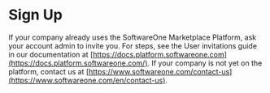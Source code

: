 # Sign Up

If your company already uses the SoftwareOne Marketplace Platform, ask your account admin to invite you. For steps, see the User invitations guide in our documentation at [https://docs.platform.softwareone.com](https://docs.platform.softwareone.com/). If your company is not yet on the platform, contact us at [https://www.softwareone.com/contact-us](https://www.softwareone.com/en/contact-us).
